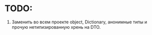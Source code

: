 # TODO:

1. Заменить во всем проекте object, Dictionary, анонимные типы и прочую нетипизированную хрень на DTO.
